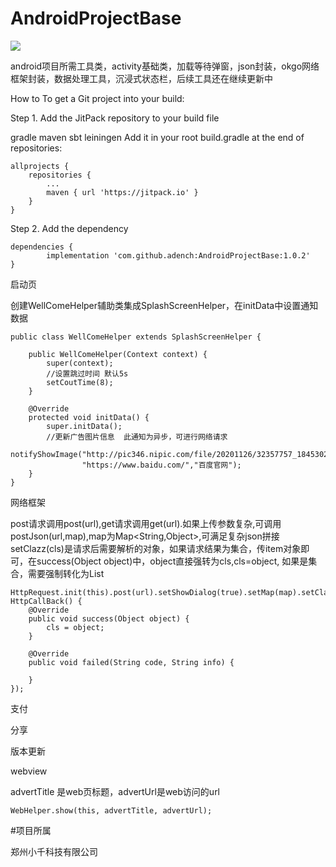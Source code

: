 # AndroidProjectBase
[![](https://jitpack.io/v/adench/AndroidProjectBase.svg)](https://jitpack.io/#adench/AndroidProjectBase)

android项目所需工具类，activity基础类，加载等待弹窗，json封装，okgo网络框架封装，数据处理工具，沉浸式状态栏，后续工具还在继续更新中

How to
To get a Git project into your build:

Step 1. Add the JitPack repository to your build file

gradle
maven
sbt
leiningen
Add it in your root build.gradle at the end of repositories:

	allprojects {
		repositories {
			...
			maven { url 'https://jitpack.io' }
		}
	}
Step 2. Add the dependency

	dependencies {
	        implementation 'com.github.adench:AndroidProjectBase:1.0.2'
	}

启动页

创建WellComeHelper辅助类集成SplashScreenHelper，在initData中设置通知数据

    public class WellComeHelper extends SplashScreenHelper {

        public WellComeHelper(Context context) {
            super(context);
            //设置跳过时间 默认5s
            setCoutTime(8);
        }

        @Override
        protected void initData() {
            super.initData();
            //更新广告图片信息  此通知为异步，可进行网络请求
            notifyShowImage("http://pic346.nipic.com/file/20201126/32357757_184530234082_2.jpg",
                    "https://www.baidu.com/","百度官网");
        }
    }

网络框架

post请求调用post(url),get请求调用get(url).如果上传参数复杂,可调用postJson(url,map),map为Map<String,Object>,可满足复杂json拼接
setClazz(cls)是请求后需要解析的对象，如果请求结果为集合，传item对象即可，在success(Object object)中，object直接强转为cls,cls=object,
如果是集合，需要强制转化为List<cls>

    HttpRequest.init(this).post(url).setShowDialog(true).setMap(map).setClazz(cls).excute(new HttpCallBack() {
        @Override
        public void success(Object object) {
            cls = object;
        }

        @Override
        public void failed(String code, String info) {

        }
    });

支付

分享

版本更新

webview

advertTitle 是web页标题，advertUrl是web访问的url

    WebHelper.show(this, advertTitle, advertUrl);


#项目所属

郑州小千科技有限公司
